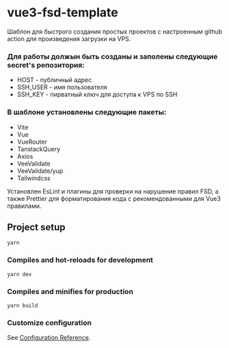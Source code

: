 # vue3-fsd-template

Шаблон для быстрого создания простых проектов с настроенным github action для произведения загрузки на VPS.

### Для работы должын быть созданы и заполены следующие secret's репозитория:
- HOST - публичный адрес
- SSH_USER - имя пользователя
- SSH_KEY - пирватный ключ для доступа к VPS по SSH


### В шаблоне установлены следующие пакеты:
- Vite
- Vue
- VueRouter
- TanstackQuery
- Axios
- VeeValidate
- VeeValidate/yup
- Tailwindcss


Установлен EsLint и плагины для проверки на нарушение правил FSD, а также Prettier для форматирования кода с рекомендованными для Vue3 правилами.


## Project setup
```
yarn
```

### Compiles and hot-reloads for development
```
yarn dev
```

### Compiles and minifies for production
```
yarn build
```

### Customize configuration
See [Configuration Reference](https://cli.vuejs.org/config/).
